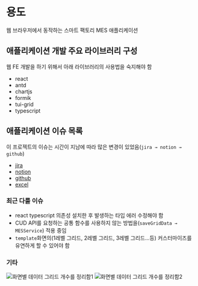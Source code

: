 # 용도
웹 브라우저에서 동작하는 스마트 팩토리 MES 애플리케이션

## 애플리케이션 개발 주요 라이브러리 구성
웹 FE 개발을 하기 위해서 아래 라이브러리의 사용법을 숙지해야 함
- react
- antd
- chartjs
- formik
- tui-grid
- typescript

## 애플리케이션 이슈 목록
이 프로젝트의 이슈는 시간이 지남에 따라 많은 변경이 있었음(`jira → notion → github`)
- [jira](https://iwork.atlassian.net/jira/software/projects/IC/boards)
- [notion](https://www.notion.so/199a4f2a831e4bfea0dc93ac80455ea3)
- [github](https://github.com/isos-consulting/WEB-MES-CLIENT/issues)
- [excel](https://github.com/isos-consulting/feto/files/11596635/20230410_WEB_MES.xlsx)

### 최근 다룰 이슈
- react typescript 의존성 설치한 후 발생하는 타입 에러 수정해야 함
- CUD API를 요청하는 공통 함수를 사용하지 않는 방법을(`saveGridData → MESService`) 적용 중임
- `template`화면의(1레벨 그리드, 2레벨 그리드, 3레벨 그리드...등) 커스터마이즈를 유연하게 할 수 있어야 함

### 기타
![화면별 데이터 그리드 개수를 정리함1](https://github.com/isos-consulting/feto/assets/49608580/ad81300f-d97d-4240-a4c5-a7fd694bed2c)
![화면별 데이터 그리드 개수를 정리함2](https://github.com/isos-consulting/feto/assets/49608580/ea66357d-006a-4964-987c-71054a3b3f87)

